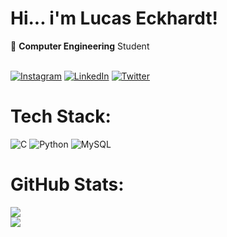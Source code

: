 # Hi... i'm Lucas Eckhardt!
🔭 <b>Computer Engineering</b> Student<br><br>

[![Instagram](https://img.shields.io/badge/Instagram-%23E4405F.svg?logo=Instagram&logoColor=white)](https://instagram.com/lucasace_) [![LinkedIn](https://img.shields.io/badge/LinkedIn-%230077B5.svg?logo=linkedin&logoColor=white)](https://linkedin.com/in/lucas-eckhardt) [![Twitter](https://img.shields.io/badge/Twitter-%231DA1F2.svg?logo=Twitter&logoColor=white)](https://twitter.com/lucasace_) 

# Tech Stack:
![C](https://img.shields.io/badge/c-%2300599C.svg?style=for-the-badge&logo=c&logoColor=white) ![Python](https://img.shields.io/badge/python-3670A0?style=for-the-badge&logo=python&logoColor=ffdd54) ![MySQL](https://img.shields.io/badge/mysql-%2300f.svg?style=for-the-badge&logo=mysql&logoColor=white)
# GitHub Stats:
![](https://github-readme-stats.vercel.app/api?username=iLucasace&theme=dark&hide_border=true&include_all_commits=true&count_private=true)<br/>
![](https://github-readme-stats.vercel.app/api/top-langs/?username=iLucasace&theme=dark&hide_border=true&include_all_commits=true&count_private=true&layout=compact)
